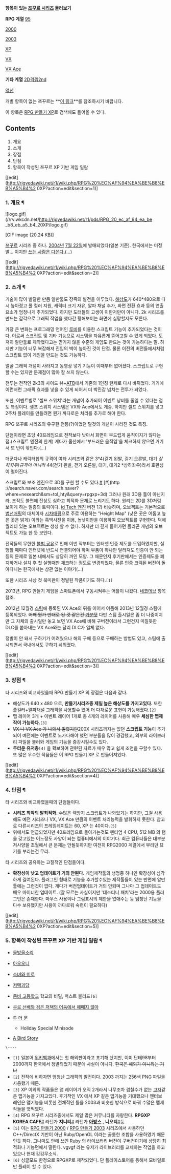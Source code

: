 **항목이 있는 [쯔꾸르 시리즈](%EC%AF%94%EA%BE%B8%EB%A5%B4.md) 둘러보기**

**RPG 계열**
[95](RPG%20%EC%AF%94%EA%BE%B8%EB%A5%B4%2095.md)

[2000](RPG%20%EC%AF%94%EA%BE%B8%EB%A5%B4%202000.md)

[2003](RPG%20%EC%AF%94%EA%BE%B8%EB%A5%B4%202003.md)

[XP](RPG%20%EC%AF%94%EA%BE%B8%EB%A5%B4%20XP.md)

[VX](RPG%20%EC%AF%94%EA%BE%B8%EB%A5%B4%20VX.md)

[VX Ace](RPG%20%EC%AF%94%EA%BE%B8%EB%A5%B4%20VX%20Ace.md)

**기타 계열**
[2D격겜2nd](2D%20%EA%B2%A9%ED%88%AC%20%EA%B2%8C%EC%9E%84%20%EC%AF%94%EA%BE%B8%EB%A5%B4%202nd.md)

[액션](%EC%95%A1%EC%85%98%20%EA%B2%8C%EC%9E%84%20%EC%AF%94%EA%BE%B8%EB%A5%B4.md)



개별 항목이 없는 쯔꾸르는 **[이 링크](%EC%AF%94%EA%BE%B8%EB%A5%B4#s-2.2.md)**를 참조하시기
바랍니다.

  

이 항목은 [RPG 만들기 XP](RPG%20%EB%A7%8C%EB%93%A4%EA%B8%B0%20XP.md)로 검색해도 들어올 수
있다.

  

## Contents

    

1. 개요 
2. 소개 
3. 장점 
4. 단점 
5. 항목이 작성된 쯔꾸르 XP 기반 게임 일람 

[[edit](http://rigvedawiki.net/r1/wiki.php/RPG%20%EC%AF%94%EA%BE%B8%EB%A5%B4%2
0XP?action=edit&section=1)]

### 1. 개요 ¶

![logo.gif](//rv.wkcdn.net/http://rigvedawiki.net/r1/pds/RPG_20_ec_af_94_ea_be
_b8_eb_a5_b4_20XP/logo.gif)

[GIF image (20.24 KB)]

  
[쯔꾸르](%EC%AF%94%EA%BE%B8%EB%A5%B4.md) 시리즈 중 하나.
[2004년](2004%EB%85%84.md) [7월 22일](7%EC%9B%94%2022%EC%9D%BC.md)에
발매되었다(일본 기준). 한국에서는 미정발... 이지만 [쓰는 사람은 다쓴다.](%EB%B6%88%EB%B2%95%20%EA%B3%B5%EC%9C%A0.md)(...)

  

[[edit](http://rigvedawiki.net/r1/wiki.php/RPG%20%EC%AF%94%EA%BE%B8%EB%A5%B4%2
0XP?action=edit&section=2)]

### 2. 소개 ¶

기술이 많이 발달한 만큼 알만툴도 장족의 발전을 이루었다. [해상도](%ED%95%B4%EC%83%81%EB%8F%84.md)가
640*480으로 다시 높아졌고 풀 컬러 지원, 캐릭터 크기 자유, 알파 채널 추가, 화면 전환 효과 등의 연출 요소가 엄청나게 추가되었다.
하지만 도터들의 고생이 이만저만이 아니다. 2k 시리즈를 만드는 감각으로 그래픽 작업을 했다간 휑해보이는 화면에 실망할지도 모른다.

  

가장 큰 변화는 프로그래밍 언어인 [루비](%EB%A3%A8%EB%B9%84.md)를 이용한 스크립트 기능이 추가되었다는 것이다.
이로써 스크립트 및 기타 기능으로 시스템을 자유롭게 뜯어고칠 수 있게 되었다. 도저히 알만툴로 제작했다고는 믿기지 않을 수준의 게임도 만드는
것이 가능하다는 말. 하지만 기능이 너무 복잡해져 진입의 벽이 높아진 것이 단점. 물론 이전의 버전들에서처럼 스크립트 없이 게임을 만드는
것도 가능하다.

  

얼굴 그래픽 개념이 사라지고 동영상 넣기 기능이 이때부터 없어졌다. 스크립트로 구현할 수는 있지만 문제점이 많아 잘 쓰지 않는다.

  

전투는 전작인 2k3의 사이드 뷰+[ATB](ATB.md)에서 기존의 1인칭 턴제로 다시 바뀌었다. 거기에 이런저런 그래픽 효과를 넣을
수 있게 되어서 더 박진감 넘치는 전투가 되었다.

  

또한, 이벤트별로 '셀프 스위치'라는 개념이 추가되어 이벤트 낭비를 줄일 수 있다는 점도 특징이다. 셀프 스위치 시스템은 VX와 Ace에서도
계승. 하지만 셀프 스위치를 넣고 2주차 플레이를 만들려면 뭔가 까다로운 처리를 추가로 해야 한다.

  

RPG 쯔꾸르 시리즈의 유구한 전통(?)이었던 탈것의 개념이 사라진 것도 특징.

  

단점이라면 초당 40프레임으로 전작보다 낮아서 화면이 부드럽게 움직이지가 않다는 점.(스크립트 엔진의 한계) 게다가 옵션에서 '부드러운
움직임'을 체크하지 않으면 거기서 또 반이 깎인다.(...)

  

더군다나 캐릭터칩의 규격이 여타 시리즈와 같은 3*4(걷기 왼발, 걷기 오른발, 대기 *상하좌우)규격이 아니라 4*4(걷기 왼발, 걷기
오른발, 대기, 대기2 *상하좌우)라서 호환성이 떨어진다.

  

스크립트와 보조 엔진으로 3D를 구현 할 수도 있다.[#](http://cafe.naver.com/xpcafe/115769) [#](http
://search.naver.com/search.naver?where=nexearch&sm=tol_hty&query=rpgxp+3d) 그러나
원래 3D용 툴이 아닌지라, 조작도 불편에 잔상도 심하고 최적화 문제로 느리기도 하다. 원리는 2D를 3D처럼 보이게 하는 일종의 트릭이다.
[id Tech 엔진](id%20Tech%20%EC%97%94%EC%A7%84.md) 버전 1과 비슷하며, 오브젝트는 기본적으로 [법선매핑](%EB%B2%95%EC%84%A0%20%EB%A7%A4%ED%95%91.md)의 대체이자 [시차매핑](%EC%8B%9C%EC%B0%A8%20%EB%A7%A4%ED%95%91.md)으로 주로 이용하는 "Height Map" (낮은
곳은 어둡고 높은 곳은 밝게) 이라는 흑백사진을 이용, 높낮이만을 이용하여 오브젝트를 구현한다. 덕에 퀄리티 있는 오브젝트는 생성 할 수
없다. 하지만 더 깊게 들어가면 폴리곤 개념의 오브젝트도 가능 한 듯 보인다.

  

전작들의 무한한 [불법 공유](%EB%B6%88%EB%B2%95%20%EA%B3%B5%EC%9C%A0.md)로 인해 이번 작부터는
인터넷 인증 제도를 도입하였지만, 실행할 때마다 인터넷에 반드시 연결되어야 하며 부품이 하나만 달라져도 인증이 안 되는 등의 문제로 일본
내에서도 상당히 까인 모양. 그 때문인지 후기판에서는 인증제도를 폐지하거나 설치 후 첫 실행때만 체크하는 정도로 변경되었다. 물론 인증
크랙된 버전이 돌아다니는 한국에서는 상관 없는 이야기(...)

  

또한 시리즈 사상 첫 북미판이 정발된 작품이기도 하다.`[1]`

  

2013년, RPG 만들기 게임을 스마트폰에서 구동시켜주는 어플이 나왔다. [네코데브](%EB%84%A4%EC%BD%94%20%EB%8D%B0%EB%B8%8C.md) 항목 참조.

  

2012년 12월경 [스팀](%EC%8A%A4%ED%8C%80.md)에 등록된 VX Ace의 뒤를 이어서 이듬해 2013년 12월경
스팀에 등록되었다. <del>어째 뭔가 반대로 된 것 같은건 [기분탓](%EA%B8%B0%EB%B6%84%20%ED%83%93.md)</del> 다만 스팀 출시일은 좀 더 나중이지만 그 자체의 출시일만
놓고 보면 VX Ace에 비해 구버전이라서 그런건지 미칠듯한 DLC를 쏟아내는 VX Ace와는 달리 DLC가 일체 없다.

  

정발이 안 돼서 구하기가 어려웠으나 해외 구매 등으로 구매하는 방법도 있고, 스팀에 출시되면서 국내에서도 구하기 쉬워졌다.

  

[[edit](http://rigvedawiki.net/r1/wiki.php/RPG%20%EC%AF%94%EA%BE%B8%EB%A5%B4%2
0XP?action=edit&section=3)]

### 3. 장점 ¶

타 시리즈와 비교하였을때 RPG 만들기 XP 의 장점은 다음과 같다.

  

  * 해상도가 640 x 480 으로, **만들기시리즈중 제일 높은 해상도를 가지고있다.** 또한 풀컬러+알파채널 그래픽을 사용할수 있어 더 다채로운 표현이 가능해졌다.`[2]`
  * 맵 레이어 3개 + 이벤트 레이어 1개로 총 4개의 레이어를 사용해 매우 **세심한 맵제작이 가능하다.**`[3]`
  * <del>VX 나 VX Ace 가 나와서 밀렸지만</del>200X 시리즈까지는 없던 **스크립트 기능**이 추가되어 예전에는 이벤트로 노가다해야 했던 부분들을 많이 경감했고, 외부의 라이브러리 파일을 불러와 게임의 기능을 증강시킬수도 있다.
  * **두터운 유저층**`[4]` 을 확보하여 관련된 자료가 매우 많고 쉽게 조언을 구할수 있다. 또 많은 우수한 작품들은 이 RPG 만들기 XP 로 만들어져있다.  

[[edit](http://rigvedawiki.net/r1/wiki.php/RPG%20%EC%AF%94%EA%BE%B8%EB%A5%B4%2
0XP?action=edit&section=4)]

### 4. 단점 ¶

타 시리즈와 비교하였을때의 단점들이다.

  

  * **시리즈 최악의 발최적화.** 수많은 렉방지 스크립트가 나와있기는 하지만, 그걸 사용해도 예전 시리즈나 VX, VX Ace 만큼의 이벤트 처리능력을 발휘하지 못한다. 참고로 다른시리즈의 프레임레이트는 60, XP 는 40이다.`[5]`
  * 위에서도 언급되었지만 40프레임으로 돌아가는것도 펜티엄 4 CPU, 512 MB 의 램을 갖고있는 어느정도 사양이 되는 컴퓨터에서의 이야기다. 최근 컴퓨터들은 대부분 저사양을 초월해서 큰 문제는 안될듯하지만 여전히 RPG2000 계열에서 부리던 묘기를 부리는건 무리.  

타 시리즈와 공유하는 고질적인 단점들이다.

  

  * **확장성이 낮고 업데이트가 거의 안된다.** 게임제작툴의 생명중 하나인 확장성이 심각하게 결여된다. 플러그인 형태로 기능을 추가할수있는 제작툴들이 있는 반면에 알만툴에는 그런것이 없다. 게다가 버전업데이트가 거의 안되며 그나마 그 업데이트도 매우 마이너한 업데이트. (잘 모르는 사실이지만 '데스티니 패치'라는 2000용 플러그인은 존재한다. 마우스 사용이나 그림표시의 제한을 없애주는 등 엄청난 기능을 다수 보유했지만 사용이 까다로워 숙련이 필요하다)  

[[edit](http://rigvedawiki.net/r1/wiki.php/RPG%20%EC%AF%94%EA%BE%B8%EB%A5%B4%2
0XP?action=edit&section=5)]

### 5. 항목이 작성된 쯔꾸르 XP 기반 게임 일람 ¶

  * [물방울소리](%EB%AC%BC%EB%B0%A9%EC%9A%B8%EC%86%8C%EB%A6%AC.md)
  * [아오오니](%EC%95%84%EC%98%A4%EC%98%A4%EB%8B%88.md)
  * [소녀와 미로](%EC%86%8C%EB%85%80%EC%99%80%20%EB%AF%B8%EB%A1%9C.md)
  * [저택괴담](%EC%A0%80%ED%83%9D%EA%B4%B4%EB%8B%B4.md)
  * [좀비 고등학교](%EC%A2%80%EB%B9%84%20%EA%B3%A0%EB%93%B1%ED%95%99%EA%B5%90.md) 학교의 비밀, 퍼스트 블러드`[6]`
  * [쿠로 선배와 검은 저택의 어둠에서 헤매지 않아](%EC%BF%A0%EB%A1%9C%20%EC%84%A0%EB%B0%B0%EC%99%80%20%EA%B2%80%EC%9D%80%20%EC%A0%80%ED%83%9D%EC%9D%98%20%EC%96%B4%EB%91%A0%EC%97%90%EC%84%9C%20%ED%97%A4%EB%A7%A4%EC%A7%80%20%EC%95%8A%EC%95%84.md)
  * [투 더 문](%ED%88%AC%20%EB%8D%94%20%EB%AC%B8.md)  

    * Holiday Special Minisode
  * [A Bird Story](A%20Bird%20Story.md)

`\----`

  * `[1]` 일본어 [위키백과](%EC%9C%84%ED%82%A4%EB%B0%B1%EA%B3%BC.md)에서는 첫 해외판이라고 표기해 놨지만, 이미 단테98부터 2000까지 한국에서 정발되었기 때문에 사실이 아니다. <del>한국은 해외가 아니라는 거냐</del>
  * `[2]` 전작에 비하자면 엄청난 그래픽의 발전이다. 2003 까지는 256색 PNG 파일을 사용했기 때문.
  * `[3]` XP 이외의 작품들은 맵 레이어가 오직 2개라서 나무조차 겹칠수가 없는 [고자](%EA%B3%A0%EC%9E%90.md)같은 맵기능을 가지고있다. 후기작인 VX 에서 XP 같은 맵기능을 기대했으나 엔터브레인은 맵기능을 비롯한 전체적인 틀을 2003과 비슷한 방식으로 바꿔 수많은 맵제작들을 엿먹였다.
  * `[4]` RPG 쯔꾸르 시리즈중에서도 제일 많은 커뮤니티를 자랑한다. **RPGXP KOREA CAFE**[#](http://cafe.naver.com/xpcafe) 라던가 **지니티**[#](http://cafe.naver.com/tubito.cafe) 라던가 **[아방스](%EC%95%84%EB%B0%A9%EC%8A%A4.md)** , **니오티**[#](http://nioting.com/xe/)등.
  * `[5]` 이는 [RPG 만들기 2000](RPG%20%EB%A7%8C%EB%93%A4%EA%B8%B0%202000.md) / [RPG 만들기 2003](RPG%20%EB%A7%8C%EB%93%A4%EA%B8%B0%202003.md) 시리즈에서 사용하던 C++/DirectX 기반이 아닌 Ruby/OpenGL 이라는 골룸한 조합을 사용하였기 때문인듯 하다. 그나마도 안에 쓰인 Ruby 의 라이브러리 버전이 구버전이기에 상당히 최적화나 기능면에서 딸린다. vgvgf 라는 유저가 라이브러리를 교체하는 작업을 하고있으나 현재 감감무소식.
  * `[6]` 싱글모드 한정으로 RPGXP로 제작되었다. 단 플레이스토어를 통해서 모바일로만 플레이 할 수 있다.

